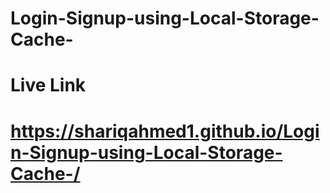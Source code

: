 # Login-Signup-using-Local-Storage-Cache-
# Live Link
# https://shariqahmed1.github.io/Login-Signup-using-Local-Storage-Cache-/
